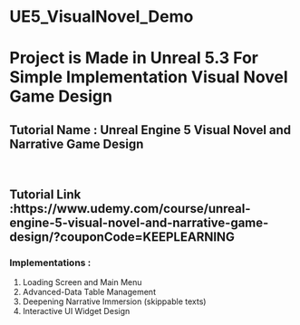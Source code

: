 # UE5_VisualNovel_Demo

<h1>Project is Made in Unreal 5.3 For Simple Implementation Visual Novel Game Design</h1>

<h2>Tutorial Name : Unreal Engine 5 Visual Novel and Narrative Game Design </h2><br/>

<h2>Tutorial Link :https://www.udemy.com/course/unreal-engine-5-visual-novel-and-narrative-game-design/?couponCode=KEEPLEARNING </h2>

<h3>Implementations : </h3>

1. Loading Screen and Main Menu
2. Advanced-Data Table Management
3. Deepening Narrative Immersion (skippable texts)
4. Interactive UI Widget Design
